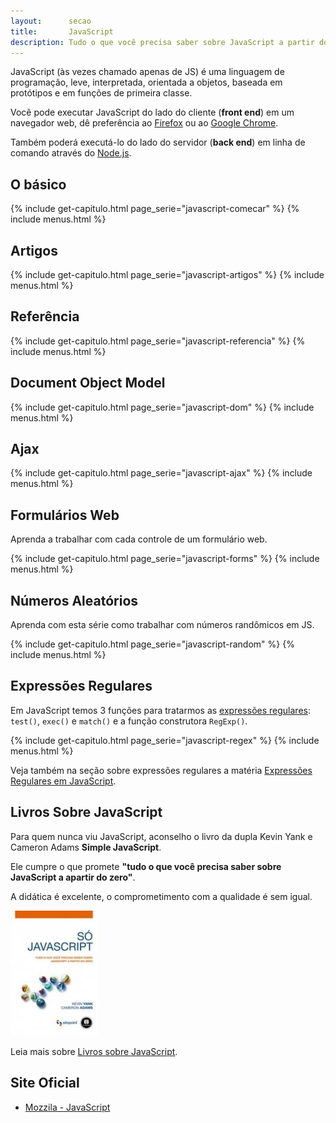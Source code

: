 ```yaml
---
layout:      secao
title:       JavaScript
description: Tudo o que você precisa saber sobre JavaScript a partir do zero
---
```


JavaScript (às vezes chamado apenas de JS) é uma linguagem de programação, leve, interpretada, orientada a objetos,
baseada em protótipos e em funções de primeira classe.

Você pode executar JavaScript do lado do cliente (__front end__) em um navegador web, dê preferência ao
[Firefox](https://www.mozilla.org/pt-BR/firefox/new/) ou ao [Google Chrome](https://www.google.com/chrome/).

Também poderá executá-lo do lado do servidor (__back end__) em linha de comando através do
[Node.js](/nodejs/).



## O básico

{% include get-capitulo.html page_serie="javascript-comecar" %}
{% include menus.html %}



## Artigos

{% include get-capitulo.html page_serie="javascript-artigos" %}
{% include menus.html %}



## Referência

{% include get-capitulo.html page_serie="javascript-referencia" %}
{% include menus.html %}



## Document Object Model

{% include get-capitulo.html page_serie="javascript-dom" %}
{% include menus.html %}



## Ajax

{% include get-capitulo.html page_serie="javascript-ajax" %}
{% include menus.html %}



## Formulários Web

Aprenda a trabalhar com cada controle de um formulário web.

{% include get-capitulo.html page_serie="javascript-forms" %}
{% include menus.html %}



## Números Aleatórios

Aprenda com esta série como trabalhar com números randômicos em JS.

{% include get-capitulo.html page_serie="javascript-random" %}
{% include menus.html %}



## Expressões Regulares

Em JavaScript temos 3 funções para tratarmos as [expressões regulares](/regex/): `test()`, `exec()` e `match()` e a
função construtora `RegExp()`.

<!-- lembra de mudar também na seção regex -->

{% include get-capitulo.html page_serie="javascript-regex" %}
{% include menus.html %}

Veja também na seção sobre expressões regulares a matéria
[Expressões Regulares em JavaScript](/regex/javascript-expressoes-regulares/).



## Livros Sobre JavaScript

Para quem nunca viu JavaScript, aconselho o livro da dupla Kevin Yank e Cameron Adams __Simple JavaScript__.

Ele cumpre o que promete __"tudo o que você precisa saber sobre JavaScript a apartir do zero"__.

A didática é excelente, o comprometimento com a qualidade é sem igual.

!["Livro Só JavaScript"](./livros-javascript/livro-simple-js.jpg "Livro Só JavaScript")

Leia mais sobre [Livros sobre JavaScript](./livros-javascript/).



## Site Oficial

- [Mozzila - JavaScript](https://developer.mozilla.org/en-US/learn/javascript )